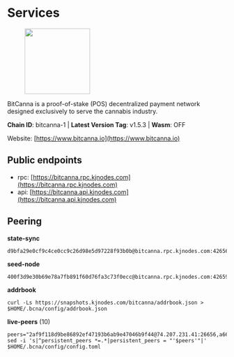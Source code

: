 # Services

<figure><img src="https://raw.githubusercontent.com/kj89/testnet_manuals/main/pingpub/logos/bitcanna.png" width="150" alt=""><figcaption></figcaption></figure>

BitCanna is a proof-of-stake (POS) decentralized payment network designed exclusively to serve the cannabis industry. 

**Chain ID**: bitcanna-1 | **Latest Version Tag**: v1.5.3 | **Wasm**: OFF

Website: [https://www.bitcanna.io](https://www.bitcanna.io)


## Public endpoints

* rpc: [https://bitcanna.rpc.kjnodes.com](https://bitcanna.rpc.kjnodes.com)
* api: [https://bitcanna.api.kjnodes.com](https://bitcanna.api.kjnodes.com)

## Peering

**state-sync**

```
d9bfa29e0cf9c4ce0cc9c26d98e5d97228f93b0b@bitcanna.rpc.kjnodes.com:42656
```

**seed-node**

```
400f3d9e30b69e78a7fb891f60d76fa3c73f0ecc@bitcanna.rpc.kjnodes.com:42659
```

**addrbook**
```
curl -Ls https://snapshots.kjnodes.com/bitcanna/addrbook.json > $HOME/.bcna/config/addrbook.json
```

**live-peers** (10)
```
peers="2af9f118d9be86892ef47193b6ab9e47046b9f44@74.207.231.41:26656,a66bce0ddb49dcf60a5b83fd94a7bd4d0878f127@154.53.40.9:26656,63f85155ebe9759334dfae4e336b2f402853b5e4@138.94.49.22:26656,90ee680b1738344354c48c23ba1e1fd68e071d80@142.132.248.138:26696,0393c19b176d1cf8bc560c5a8fa990301deb1a7e@95.217.126.185:26656,d9bfa29e0cf9c4ce0cc9c26d98e5d97228f93b0b@65.109.88.38:42656,881b4ec9a1d37587c44476a22c0864b08b1c88fe@195.3.221.21:13056,66ed3885f2932912df2b04646d2c3d643467719b@212.227.115.165:26656,312237a27c62e21e3ec5e2a075cba0035db3fb66@95.217.42.107:26656,d8a0facda705edbbdd2d79fb302e017df009e9da@207.244.231.189:26656"
sed -i 's|^persistent_peers *=.*|persistent_peers = "'$peers'"|' $HOME/.bcna/config/config.toml
```

